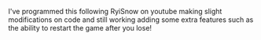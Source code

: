 I've programmed this following RyiSnow on youtube making slight modifications on code and still working adding some extra features such as the ability to restart the game after you lose!
